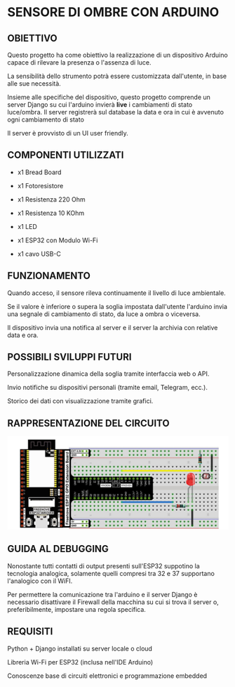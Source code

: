 # SENSORE DI OMBRE CON ARDUINO

## OBIETTIVO

Questo progetto ha come obiettivo la realizzazione di un dispositivo Arduino capace di rilevare la presenza o l'assenza di luce.

La sensibilità dello strumento potrà essere customizzata dall'utente, in base alle sue necessità.

Insieme alle specifiche del dispositivo, questo progetto comprende un server Django su cui l'arduino invierà **live** i cambiamenti di stato luce/ombra. Il server registrerà sul database la data e ora in cui è avvenuto ogni cambiamento di stato

Il server è provvisto di un UI user friendly.


## COMPONENTI UTILIZZATI

- x1 Bread Board

- x1 Fotoresistore

- x1 Resistenza 220 Ohm
  
- x1 Resistenza 10 KOhm

- x1 LED

- x1 ESP32 con Modulo Wi-Fi

- x1 cavo USB-C

## FUNZIONAMENTO

Quando acceso, il sensore rileva continuamente il livello di luce ambientale.

Se il valore è inferiore o supera la soglia impostata dall'utente l'arduino invia una segnale di cambiamento di stato, da luce a ombra o viceversa.

Il dispositivo invia una notifica al server e il server la archivia con relative data e ora.

## POSSIBILI SVILUPPI FUTURI

Personalizzazione dinamica della soglia tramite interfaccia web o API.

Invio notifiche su dispositivi personali (tramite email, Telegram, ecc.).

Storico dei dati con visualizzazione tramite grafici.

## RAPPRESENTAZIONE DEL CIRCUITO

![Circuito](Circuito.jpg)

## GUIDA AL DEBUGGING

Nonostante tutti contatti di output presenti sull'ESP32 suppotino la tecnologia analogica, solamente quelli compresi tra 32 e 37 supportano l'analogico con il WiFI.

Per permettere la comunicazione tra l'arduino e il server Django è necessario disattivare il Firewall della macchina su cui si trova il server o, preferibilmente, impostare una regola specifica.

## REQUISITI

Python + Django installati su server locale o cloud

Libreria Wi-Fi per ESP32 (inclusa nell'IDE Arduino)

Conoscenze base di circuiti elettronici e programmazione embedded
